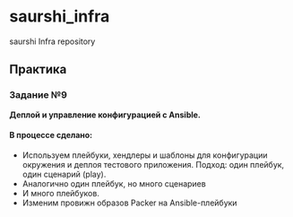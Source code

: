 # saurshi_infra
saurshi Infra repository

## Практика
### Задание №9
**Деплой и управление конфигурацией с Ansible.**

#### В процессе сделано:
* Используем плейбуки, хендлеры и шаблоны для конфигурации окружения и деплоя тестового приложения. Подход: один плейбук, один
  сценарий (play).
* Аналогично один плейбук, но много сценариев
* И много плейбуков.
* Изменим провижн образов Packer на Ansible-плейбуки

